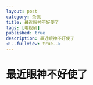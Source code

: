 ```yaml
---
layout: post
category: 杂侃
title: 最近眼神不好使了
tags: [电视剧]
published: true
description: 最近眼神不好使了
<!--fullview: true-->
---
```


# 最近眼神不好使了